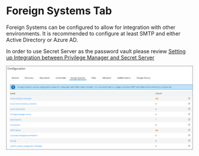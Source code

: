 [title]: # (Foreign Systems Tab)
[tags]: # (admin,configuration)
[priority]: # (1)
# Foreign Systems Tab

Foreign Systems can be configured to allow for integration with other environments. It is recommended to configure at least SMTP and either Active Directory or Azure AD.

In order to use Secret Server as the password vault please review [Setting up Integration between Privilege Manager and Secret Server](../../../integration/thycotic/set-up-pm-ss-integration.md)

![Foreign Systems tab to configure integrations](images/config-foreign-sys.png)
